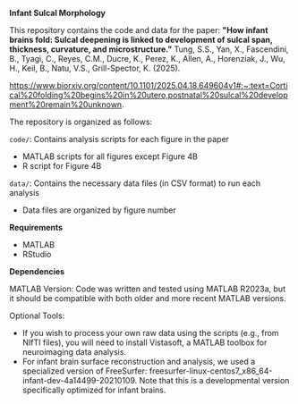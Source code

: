 **Infant Sulcal Morphology**

This repository contains the code and data for the paper: **"How infant brains fold: Sulcal deepening is linked to development of sulcal span, thickness, curvature, and microstructure."** Tung, S.S., Yan, X., Fascendini, B., Tyagi, C., Reyes, C.M., Ducre, K., Perez, K., Allen, A., Horenziak, J., Wu, H., Keil, B., Natu, V.S., Grill-Spector, K. (2025).

https://www.biorxiv.org/content/10.1101/2025.04.18.649604v1#:~:text=Cortical%20folding%20begins%20in%20utero,postnatal%20sulcal%20development%20remain%20unknown.

The repository is organized as follows:

``code/``: Contains analysis scripts for each figure in the paper
- MATLAB scripts for all figures except Figure 4B
- R script for Figure 4B

``data/``: Contains the necessary data files (in CSV format) to run each analysis
- Data files are organized by figure number

**Requirements**
- MATLAB
- RStudio

**Dependencies**

MATLAB Version: Code was written and tested using MATLAB R2023a, but it should be compatible with both older and more recent MATLAB versions.

Optional Tools: 
- If you wish to process your own raw data using the scripts (e.g., from NIfTI files), you will need to install Vistasoft, a MATLAB toolbox for neuroimaging data analysis.
- For infant brain surface reconstruction and analysis, we used a specialized version of FreeSurfer: freesurfer-linux-centos7_x86_64-infant-dev-4a14499-20210109. Note that this is a developmental version specifically optimized for infant brains.
